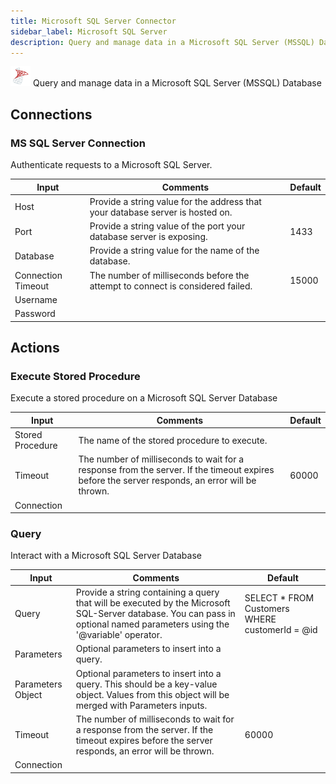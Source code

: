 ```yaml
---
title: Microsoft SQL Server Connector
sidebar_label: Microsoft SQL Server
description: Query and manage data in a Microsoft SQL Server (MSSQL) Database
---
```


![Microsoft SQL Server](./assets/microsoft-sql-server.png#connector-icon)
Query and manage data in a Microsoft SQL Server (MSSQL) Database

## Connections

### MS SQL Server Connection

Authenticate requests to a Microsoft SQL Server.

| Input              | Comments                                                                       | Default |
| ------------------ | ------------------------------------------------------------------------------ | ------- |
| Host               | Provide a string value for the address that your database server is hosted on. |         |
| Port               | Provide a string value of the port your database server is exposing.           | 1433    |
| Database           | Provide a string value for the name of the database.                           |         |
| Connection Timeout | The number of milliseconds before the attempt to connect is considered failed. | 15000   |
| Username           |                                                                                |         |
| Password           |                                                                                |         |

## Actions

### Execute Stored Procedure

Execute a stored procedure on a Microsoft SQL Server Database

| Input            | Comments                                                                                                                                       | Default |
| ---------------- | ---------------------------------------------------------------------------------------------------------------------------------------------- | ------- |
| Stored Procedure | The name of the stored procedure to execute.                                                                                                   |         |
| Timeout          | The number of milliseconds to wait for a response from the server. If the timeout expires before the server responds, an error will be thrown. | 60000   |
| Connection       |                                                                                                                                                |         |

### Query

Interact with a Microsoft SQL Server Database

| Input             | Comments                                                                                                                                                                  | Default                                         |
| ----------------- | ------------------------------------------------------------------------------------------------------------------------------------------------------------------------- | ----------------------------------------------- |
| Query             | Provide a string containing a query that will be executed by the Microsoft SQL-Server database. You can pass in optional named parameters using the '@variable' operator. | SELECT \* FROM Customers WHERE customerId = @id |
| Parameters        | Optional parameters to insert into a query.                                                                                                                               |                                                 |
| Parameters Object | Optional parameters to insert into a query. This should be a key-value object. Values from this object will be merged with Parameters inputs.                             |                                                 |
| Timeout           | The number of milliseconds to wait for a response from the server. If the timeout expires before the server responds, an error will be thrown.                            | 60000                                           |
| Connection        |                                                                                                                                                                           |                                                 |
